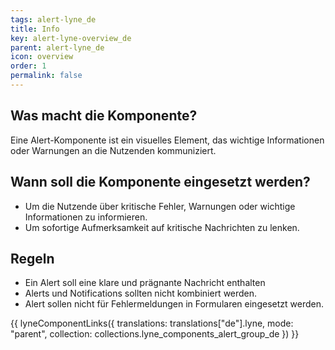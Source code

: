 ```yaml
---
tags: alert-lyne_de
title: Info
key: alert-lyne-overview_de
parent: alert-lyne_de
icon: overview
order: 1
permalink: false
---
```


## Was macht die Komponente?
Eine Alert-Komponente ist ein visuelles Element, das wichtige Informationen oder Warnungen an die Nutzenden kommuniziert.

## Wann soll die Komponente eingesetzt werden?
* Um die Nutzende über kritische Fehler, Warnungen oder wichtige Informationen zu informieren.
* Um sofortige Aufmerksamkeit auf kritische Nachrichten zu lenken.

## Regeln
* Ein Alert soll eine klare und prägnante Nachricht enthalten
* Alerts und Notifications sollten nicht kombiniert werden.
* Alert sollen nicht für Fehlermeldungen in Formularen eingesetzt werden.

{{ lyneComponentLinks({
  translations: translations["de"].lyne,
  mode: "parent",
  collection: collections.lyne_components_alert_group_de
}) }}